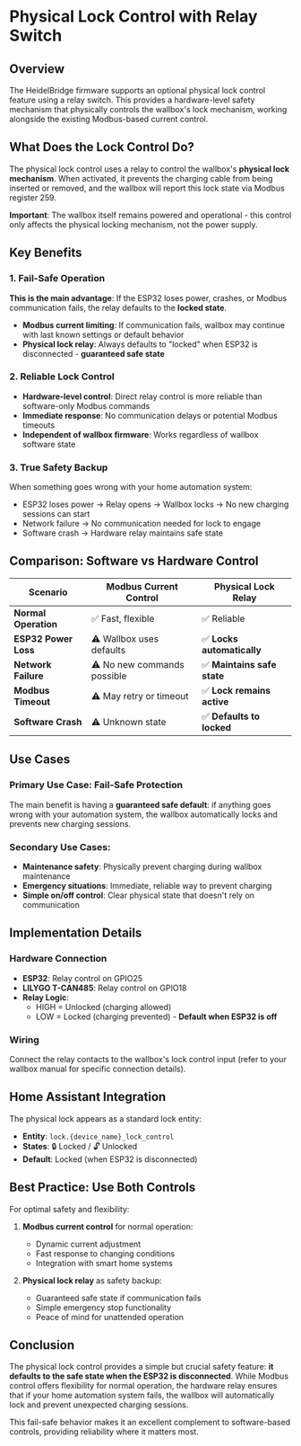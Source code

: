 # Physical Lock Control with Relay Switch

## Overview

The HeidelBridge firmware supports an optional physical lock control feature using a relay switch. This provides a hardware-level safety mechanism that physically controls the wallbox's lock mechanism, working alongside the existing Modbus-based current control.

## What Does the Lock Control Do?

The physical lock control uses a relay to control the wallbox's **physical lock mechanism**. When activated, it prevents the charging cable from being inserted or removed, and the wallbox will report this lock state via Modbus register 259.

**Important**: The wallbox itself remains powered and operational - this control only affects the physical locking mechanism, not the power supply.

## Key Benefits

### 1. **Fail-Safe Operation** 
**This is the main advantage**: If the ESP32 loses power, crashes, or Modbus communication fails, the relay defaults to the **locked state**.

- **Modbus current limiting**: If communication fails, wallbox may continue with last known settings or default behavior
- **Physical lock relay**: Always defaults to "locked" when ESP32 is disconnected - **guaranteed safe state**

### 2. **Reliable Lock Control**
- **Hardware-level control**: Direct relay control is more reliable than software-only Modbus commands
- **Immediate response**: No communication delays or potential Modbus timeouts
- **Independent of wallbox firmware**: Works regardless of wallbox software state

### 3. **True Safety Backup**
When something goes wrong with your home automation system:
- ESP32 loses power → Relay opens → Wallbox locks → No new charging sessions can start
- Network failure → No communication needed for lock to engage
- Software crash → Hardware relay maintains safe state

## Comparison: Software vs Hardware Control

| Scenario | Modbus Current Control | Physical Lock Relay |
|----------|----------------------|-------------------|
| **Normal Operation** | ✅ Fast, flexible | ✅ Reliable |
| **ESP32 Power Loss** | ⚠️ Wallbox uses defaults | ✅ **Locks automatically** |
| **Network Failure** | ⚠️ No new commands possible | ✅ **Maintains safe state** |
| **Modbus Timeout** | ⚠️ May retry or timeout | ✅ **Lock remains active** |
| **Software Crash** | ⚠️ Unknown state | ✅ **Defaults to locked** |

## Use Cases

### **Primary Use Case: Fail-Safe Protection**
The main benefit is having a **guaranteed safe default**: if anything goes wrong with your automation system, the wallbox automatically locks and prevents new charging sessions.

### **Secondary Use Cases:**
- **Maintenance safety**: Physically prevent charging during wallbox maintenance
- **Emergency situations**: Immediate, reliable way to prevent charging
- **Simple on/off control**: Clear physical state that doesn't rely on communication

## Implementation Details

### Hardware Connection
- **ESP32**: Relay control on GPIO25
- **LILYGO T-CAN485**: Relay control on GPIO18
- **Relay Logic**: 
  - HIGH = Unlocked (charging allowed)
  - LOW = Locked (charging prevented) - **Default when ESP32 is off**

### Wiring
Connect the relay contacts to the wallbox's lock control input (refer to your wallbox manual for specific connection details).

## Home Assistant Integration

The physical lock appears as a standard lock entity:
- **Entity**: `lock.{device_name}_lock_control`
- **States**: 🔒 Locked / 🔓 Unlocked
- **Default**: Locked (when ESP32 is disconnected)

## Best Practice: Use Both Controls

For optimal safety and flexibility:

1. **Modbus current control** for normal operation:
   - Dynamic current adjustment
   - Fast response to changing conditions
   - Integration with smart home systems

2. **Physical lock relay** as safety backup:
   - Guaranteed safe state if communication fails
   - Simple emergency stop functionality
   - Peace of mind for unattended operation

## Conclusion

The physical lock control provides a simple but crucial safety feature: **it defaults to the safe state when the ESP32 is disconnected**. While Modbus control offers flexibility for normal operation, the hardware relay ensures that if your home automation system fails, the wallbox will automatically lock and prevent unexpected charging sessions.

This fail-safe behavior makes it an excellent complement to software-based controls, providing reliability where it matters most.
